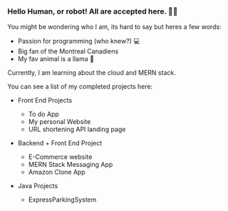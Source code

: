 ### Hello Human, or robot! All are accepted here. 👋🥳

You might be wondering who I am, its hard to say but heres a few words: 
- Passion for programming (who knew?) 💻
- Big fan of the Montreal Canadiens 
- My fav animal is a llama 🦙 

Currently, I am learning about the cloud and MERN stack. 

You can see a list of my completed projects here:

  - Front End Projects 
      - To do App 
      - My personal Website 
      - URL shortening API landing page
  
  - Backend + Front End Project 
      - E-Commerce website
      - MERN Stack Messaging App
      - Amazon Clone App

  - Java Projects 
     - ExpressParkingSystem

